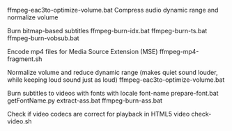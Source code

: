ffmpeg-eac3to-optimize-volume.bat
Compress audio dynamic range and normalize volume

Burn bitmap-based subtitles
ffmpeg-burn-idx.bat
ffmpeg-burn-ts.bat
ffmpeg-burn-vobsub.bat

Encode mp4 files for Media Source Extension (MSE)
ffmpeg-mp4-fragment.sh

Normalize volume and reduce dynamic range (makes quiet sound louder, while keeping loud sound just as loud)
ffmpeg-eac3to-optimize-volume.bat

Burn subtitles to videos with fonts with locale font-name
prepare-font.bat
getFontName.py
extract-ass.bat
ffmpeg-burn-ass.bat

Check if video codecs are correct for playback in HTML5 video
check-video.sh
